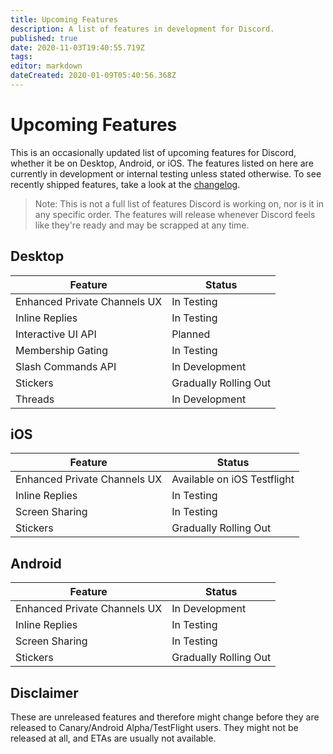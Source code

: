 ```yaml
---
title: Upcoming Features
description: A list of features in development for Discord.
published: true
date: 2020-11-03T19:40:55.719Z
tags: 
editor: markdown
dateCreated: 2020-01-09T05:40:56.368Z
---
```


# Upcoming Features
This is an occasionally updated list of upcoming features for Discord, whether it be on Desktop, Android, or iOS. The features listed on here are currently in development or internal testing unless stated otherwise. To see recently shipped features, take a look at the [changelog](/changelog).

> Note: This is not a full list of features Discord is working on, nor is it in any specific order. The features will release whenever Discord feels like they're ready and may be scrapped at any time.

## Desktop

| Feature                      |	Status               |
|------------------------------|-----------------------|
| Enhanced Private Channels UX | In Testing            |
| Inline Replies               | In Testing            |
| Interactive UI API           | Planned               |
| Membership Gating            | In Testing            |
| Slash Commands API           | In Development        |
| Stickers                     | Gradually Rolling Out |
| Threads                      | In Development        |

## iOS
| Feature                      |	Status                     |
|------------------------------|-----------------------------|
| Enhanced Private Channels UX | Available on iOS Testflight |
| Inline Replies               | In Testing                  |
| Screen Sharing               | In Testing                  |
| Stickers                     | Gradually Rolling Out       |

## Android
| Feature             | Status                  |
|---------------------|-------------------------|
| Enhanced Private Channels UX | In Development |
| Inline Replies      | In Testing              |
| Screen Sharing      | In Testing              |
| Stickers            | Gradually Rolling Out   |


## Disclaimer
These are unreleased features and therefore might change before they are released to Canary/Android Alpha/TestFlight users. They might not be released at all, and ETAs are usually not available.